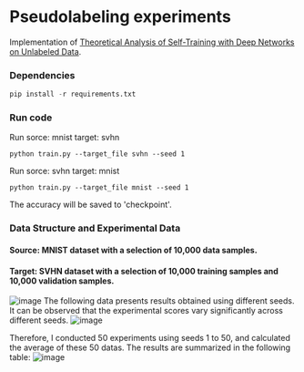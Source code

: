 # Pseudolabeling experiments

Implementation of [Theoretical Analysis of Self-Training with Deep Networks on Unlabeled Data](https://arxiv.org/abs/2010.03622).

### Dependencies

```python
pip install -r requirements.txt
```

### Run code

Run sorce: mnist target: svhn
```
python train.py --target_file svhn --seed 1
```

Run sorce: svhn target: mnist 
```
python train.py --target_file mnist --seed 1
```

The accuracy will be saved to 'checkpoint'.

### Data Structure and Experimental Data
#### Source: MNIST dataset with a selection of 10,000 data samples.
#### Target: SVHN dataset with a selection of 10,000 training samples and 10,000 validation samples.

![image](https://github.com/tliobnih/upplementary-D.2.-Pseudolabeling-experiments/assets/52643360/1a4f7597-9676-4c1b-b5b6-62c20c8c6777)
The following data presents results obtained using different seeds. It can be observed that the experimental scores vary significantly across different seeds.
![image](https://github.com/tliobnih/upplementary-D.2.-Pseudolabeling-experiments/assets/52643360/6acc4031-2337-482e-8bbc-2062830d1d12)

Therefore, I conducted 50 experiments using seeds 1 to 50, and calculated the average of these 50 datas. The results are summarized in the following table:
![image](https://github.com/tliobnih/upplementary-D.2.-Pseudolabeling-experiments/assets/52643360/aa6edf85-70dc-43eb-9004-e75d3362ada3)

